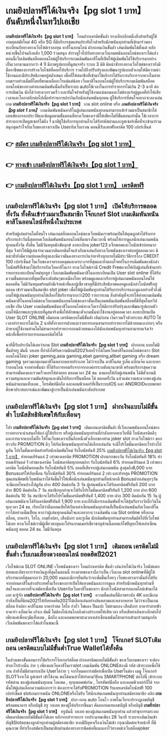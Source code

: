 # เกมยิงปลาฟรีได้เงินจริง【pg slot 1 บาท】  อันดับหนึ่งในทวีปเอเชีย

**เกมยิงปลาฟรีได้เงินจริง【pg slot 1 บาท】** โอนฝากเครดิตขั้นต่ำ  ทางเลือกอีกหนึ่งสิ่งสำหรับผู้ใช้งานยุคสมัยใหม่ 4G หรือ 5G ที่มีบริการสุดแสนประทับใจสำหรับนักพนันทุกท่านที่เข้ามาร่วมลงทะเบียนกับทางทางเว็บไซต์เราลงทุน คาสิโนออนไลน์ ฝากถอนเงินขั้นต่ำ เล่นเดิมพันได้ตั้งแต่ หลักหน่วยขึ้นไปจนถึงหลัก 1,000 ร่วมสนุก สำราญใจไปกับทางทางเว็บเกมพนันออนไลน์ของเราได้แล้วตอนนี้เว็บเดิมพันสล็อตออนไลน์ผู้ให้บริการเกมเดิมพันคาสิโนที่เปิดให้ผู้เดิมพันได้ใช้บริการมาอย่างเป็นเวลานานมากกว่า 4 ปี มีภาพรูปแบบที่ดูสมจจริง ระบบ 3 มิติ
มิหนำซ้ำทางทางเว็บไซต์ของเรายังมี มืออาชีพของการสร้างเว็บไซต์ที่คอยให้บริการ  รวมไปถึงปรับปรุงและพัฒนารูปแบบตัวเกมให้มีความน่าใช้งานและมีประสิทธิภาพอยู่สม่ำเสมอ เพื่อที่ให้สมาชิกที่เข้ามาใช้บริการได้รับการบริการจากทางในค่ายเกมเราอย่างเต็มที่โดยที่ขาดเหลืออะไรแม้แต่น้อย เว็บคาสิโนออนไลน์ผู้ให้บริการเกมเดิมพันสล็อตออนไลน์ของทางค่ายเกมเดิมพันนั้นยังเป็นระบบ autoใช้เวลาในการทำรายการไม่เกิน 2-3 นาที ต่อการเติมเงิน นับได้ว่าสะดวกรวดเร็ว และทันใจสำหรับผู้ใช้งานแน่นอนและไม่ต้องแจ้งผู้ดูแลที่ทำให้เสียเวลาและโอกาสอีกต่อไปเมื่อทำรายการฝากงินกับนักเล่นพนันทุกคน
ผู้ใช้บริการที่สนใจอยากจะลองเล่นเกม **เกมยิงปลาฟรีได้เงินจริง【pg slot 1 บาท】** เกม slot online หรือ ***เกมยิงปลาฟรีได้เงินจริง【pg slot 1 บาท】*** เกมเดิมพันพนันคาสิโนผู้เล่นเกมพนันทุกคนสามารถเข้าร่วมมาเป็นสมาชิกได้เลยเพียงกรอกประวัติและข้อมูลตามขั้นตอนที่ทางเว็บของเรามีให้เพียงไม่กี่ขั้นตอนเท่านั้น ใช้เวลาการทำรายการเปิดยูสเซอร์ไม่ถึง 1 นาทีผู้ใช้บริการทุกท่านก็จะได้รับรหัสผ่านและยูสเซอร์เพื่อที่จะเข้ามาร่วมสนุกสุดเร้าใจกับเว็บของทางเราเปิด Userกับเว็บเราณ ตอนนี้รับเลยฟรีเครดิต 100 เปอร์เซ็นต์ 

## 👉 [สมัคร เกมยิงปลาฟรีได้เงินจริง【pg slot 1 บาท】](https://archa888.com/)
## 👉 [ทางเข้า เกมยิงปลาฟรีได้เงินจริง【pg slot 1 บาท】](https://archa888.com/)
## 👉 [เกมยิงปลาฟรีได้เงินจริง【pg slot 1 บาท】 เครดิตฟรี](https://archa888.com/)

## เกมยิงปลาฟรีได้เงินจริง【pg slot 1 บาท】 เปิดให้บริการตลอด ทั้งวัน ทั้งคืนเข้าร่วมมาเป็นสมาชิก โจ๊กเกอร์ Slot เกมเดิมพันพนันคาสิโนออนไลน์ที่หนึ่งในประเทศ

สำหรับผู้เล่นท่านใดที่สนใจ เล่นเกมสล็อตออนไลน์ของเว็บพนันเราพร้อมเปิดให้คุณลูกค้าได้รับการบริการแล้ววันนี้สุดยอดเว็บเดิมพันพนันออนไลน์ที่มาแรงในเวลานี้ พร้อมให้การดูแลนักเล่นเกมพนันทุกคนทั้งวัน ทั้งคืน ไม่มีวันหยุดนักขัตฤกษ์ ลงทะเบียน joker123 แจ็กพอตและโบนัสเข้าบ่อยมากที่สุด จึงทำให้มีผู้เล่นจำนวนมากติดอกติดใจแล้วกับมาเล่นกับทางเว็บพนันของเราต่ออยู่ตลอดเวลา มิหนำซ้ำยังมีความปลอดภัยสูงและมีความั่นคงทางการเงินจ่ายจริงทุกบาทไม่มีประวัติการโกง CREDIT 100 เปอร์เซ็นต์ ในเว็บของเราครอบคลุมและครบวงจรที่สุดและยังตอบโจทย์ในการเดิมพันของนักล่าโบนัสฟรีที่เข้ามาใช้บริการกับเว็บคาสิโนเรา
ทางเว็บไซต์เรามี Credit Freeแจกให้กับผู้เล่นที่เข้ามาทำรายการลงทะเบียนใหม่ทุกยูส เว็บเกมเดิมพันพนันคาสิโนลงทะเบียนเปิด User slot online ที่ได้รับความชื่นชอบมากที่สุดเป็นระดับต้นๆของเมืองไทย พร้อมดูแลและบริการผู้เล่นเกมพนันออนไลน์ได้ตลอดคืน ไม่มีวันหยุดพร้อมยังมีเจ้าหน้าที่และผู้เชี่ยวชาญที่มีประสิทธิภาพคอยดูแลนักล่าโบนัสฟรีอยู่ตลอด เข้าร่วมมาเป็นสมาชิก slot joker เพื่อให้ผู้เดิมพันทุกท่านได้รับการบริการและดูแลอย่างทั่วถึงมีเกมให้ผู้เล่นพนันทุกท่านได้เลือกใช้บริการมากกว่า200 รายการเกม
สิ่งสำคัญที่จะทำให้ค่ายเกมเดิมพันพนันคาสิโนออนไลน์ของเว็บเกมพนันออนไลน์ของเรานั้นเป็นเกมพนันเดิมพันสล็อตที่ดีที่สุดในทวีปเอเชีย เปิด User  เกมเดิมพันพนันคาสิโนออนไลน์ทางเว็บเราได้มีการปรับปรุงและพัฒนารูปแบบตัวเกมให้มีภาพและรูปแบบที่ดูสมจริงเพื่อให้ลักษณะตัวเกมนั้นน่าใช้งานอยู่ตลอดเวลา ลงทะเบียนเปิด User SLOT ONLINE เติมถอน เครดิตแบบไม่มีขั้นต่ำ เติม/ถอน เงินรวดเร็วด้วยระบบ AUTO ใช้เวลาทำรายการไม่เกิน 2 นาทีทั้งรายการฝากและรายการถอนสามารถทำรายการได้ด้วยตนเองง่ายๆ หรือถ้าหากผู้ใช้งานท่านใดไม่สามารถทำรายการถอนด้วยตนเองได้นักเล่นพนันทุกท่านสามารถแจ้งเจ้าหน้าที่เพื่อทำรายการถอนเครดิตให้ได้

นาทีนี้รับประกันได้เลยว่าเกม Slot **เกมยิงปลาฟรีได้เงินจริง【pg slot 1 บาท】** ฝากถอน แบบไม่มีขั้นต่ำทรู มันนี่ วอเลท ที่กำลังได้รับความนิยมปี2021เลยก็ว่าได้โดยเว็บคาสิโนออนไลน์ของเรา Slot ออนไลน์ได้นำ  joker gaming,asia gaming,ebet gaming,allbet gaming หรือ dream gaming จุดรวมเกมเกมคาสิโนหลากหลายประเภท ไม่ว่าจะเป็น คาสิโนสด รูเล็ต แบ็กแจ๊ค และบาคาร่าออนไลน์ จากค่ายชั้นนำ ที่ได้รับการยอมรับจากจากองค์กรระบดับนานาชาติ พร้อมบริการสุดความสามารถมั่นคงและรวดเร็วคอยให้คำตอบ ตลอดเวลา 24 ชม. มามอบให้กับผู้เล่นพนัน ได้มีตัวเกมมีความสนุกและความมันส์สนุกและมันไปกับการปั่นสล็อต ได้ ตลอดทั้งวัน แล้วแต่ความสะดวกของผู้เล่นพนันผ่านบนแท็บเลต , โทรศัพท์มือถือ และคอมพิวเตอร์ที่เป็นระบบIOS และ ANDROIDแบบพกพา ศึกษาประสบการณ์และพัฒนาสู่การเป็นนักเล่นพนันระดับประเทศ

## เกมยิงปลาฟรีได้เงินจริง【pg slot 1 บาท】 ฝากเงินแบบไม่มีขั้นต่ำ โบนัสสิทธิพิเศษให้กับเพื่อนๆ

โปร **เกมยิงปลาฟรีได้เงินจริง【pg slot 1 บาท】** เติมถอนเครดิตขั้นต่ำ ที่เว็บเกมพนันออนไลน์ของเราอยากจะนำเสนอให้แก่  ผู้ใช้บริการ หรือผู้เล่นพนันทุกท่านที่กำลังอยากหาเว็บที่มี โบนัสเครดิตดีๆ และการแจกแบบไม่กั๊ก ให้ในเว็บของเราเป็นอีกหนึ่งตัวเลือกของท่าน joker slot ทางเว็บไซต์เรา ขอกล่าวกับ PROMOTION ดีๆ ให้กับเซียนพนันทุกท่านได้เลือกเล่นกัน จะมีโปรโมชั่นเครดิตอะไรบ้างไปดูกัน
โปรโมชั่นเครดิตสำหรับนักเดิมพันใหม่ รับโบนัสทันที 25% [เกมยิงปลาฟรีได้เงินจริง【pg slot 1 บาท】](https://archa888.com/) ทำยอดเทิร์นแค่ 2 เท่าของเครดิต
 PROMOTION ฝากแรกของวัน รับโบนัสทันที 18% ทำยอดเทิร์นแค่ 1 เท่าของเครดิต
โบนัสเครดิตทุกยอดฝาก รับโบนัสทันที 6% ทำยอดเทิร์นแค่ 3 เท่าของเครดิต
โบนัสคืนยอดเสีย รับโบนัสทันที 5% ยอดที่เสียจากผู้เล่นเกมพนัน สูงสุดถึง8,000 บาท
Bonusแชร์ให้กับเพื่อน รับโบนัสทันที 30% ทำยอดเทิร์นแค่ 2 เท่า
และท้ายสุด PROMOTION สุดแสนพิศษที่เว็บพนันเราได้จัดขึ้นไว้ให้เพื่อนักเล่นพนันทุกท่านที่หน้าตาดี Bonusฝากเล่นทุกๆวัน จะมีแบบไหนบ้างไปดูกัน
ฝาก 400 ติดต่อกัน 3 วัน ผู้เล่นพนันจะได้รับเครดิตฟรีทันที 200 บาท
ฝาก 800 ติดต่อกัน 7 วัน สมาชิกทุกท่านจะได้รับโปรโมชั่นเครดิตฟรีทันที 1,200 บาท
ฝาก 600 ติดต่อกัน 10 วัน สมาชิกจะได้รับโปรโมชั่นเครดิตฟรีทันที 1,400 บาท
ฝาก 300 ติดต่อกัน 15 วัน ผู้เล่นเกมพนันจะได้รับเครดิตฟรีทันที 1,900 บาท
และก็ยังมีการลงเดิมพันที่จะได้ลุ้นรับรางวัลบิ๊กวินในทุกเวลา 24 ชม. เรียกได้ว่าคืนยอดเสียให้กับเหล่าเซียนพนันทุกท่านที่เป็นนักเล่นพนันกับเว็บคาสิโนเราได้อย่างเต็มเปี่ยม หากว่าผู้เล่นทุกคนติดใจและอยากจะวางเดิมพัน เกม Slot online หรือเกมสล็อต, บาคาร่า, ไฮโล, เกมยิงปลา, เสือมังกร และรูเล็ต นักเดิมพันทุกท่านสามารถสัมผัสไปที่เว็บไซต์ได้เลย ทางเว็บไซต์เรามีผู้เชี่ยวชาญและโปรแกรมเมอร์เชี่ยวชาญด้านนี้คอยแก้ไขปัญหาให้เหล่าเซียนพนันอยู่ ตลอด 24 ชม. ไม่มีวันหยุด

## เกมยิงปลาฟรีได้เงินจริง【pg slot 1 บาท】 เติมถอน เครดิตไม่มีขั้นต่ำ  เว็บเกมเสี่ยงดวงออนไลน์ ยอดฮิตปี2021

เว็บไซต์เกม SLOT ONLINE เว็บพนันของเรา โอนฝากเครดิต ขั้นต่ำ เล่นง่ายได้เงินจริง โบนัสแตกบ่อยและอัตราการจ่ายเงินสูงที่สุดในตอนนี้ ทางค่ายของเราถือว่าเป็น เว็บเกม slot onlineที่มีผู้ใช้บริการมากที่สุดมากกว่า 20,000 คนและมีการยืนยันว่าจะเพิ่มขึ้นเรื่อยๆ เว็บของทางเรานั้นยังได้รับจากบ่อนคาสิโนต่างประเทศในเรื่องของการเปิดให้แทงพนันและการดูแล สำหรับนักพนันทุกท่านที่สนใจและอยากที่จะสมัครเพื่อเปิด Userกับเว็บคาสิโนของเรา นักล่าโบนัสสามารถแอดไลน์เข้ามาได้เลย
	มารู้จัก **เกมยิงปลาฟรีได้เงินจริง【pg slot 1 บาท】** ความตื่นเต้นที่มีภาพระดับ 4K และมีเกมกำลังเป็นที่นิยม2021ให้กับยอดฮิต2021ได้เลือกเล่นอย่างล้นหลามและหลากหลาย  ไม่ว่าจะเป็นเกม สล็อต ยิงปลา คาสิโนสด บาคาร่าสด ไฮโล กำถั่ว ไพ่แคง ปั่นแปะ ไพ่สามกอง เสือมังกร บาคาร่าสายฟ้า บาคาร่า แบ็คแจ๊ค เก้าเก ดัมมี่ ไม่ต้องไปเล่นไกลถึงต่างประเทศให้เสียเวลา หรือเสียค่าเดินทางอีกต่อไป เพียงแค่เพื่อนๆมีแท็บเลต , มือถือ และคอมพกพาสะดวกเหล่าเซียนพนันก็สามารถเข้ามาร่วมสนุกกัลเว็บเดิมพันของเราได้แล้วในขณะนี้

## เกมยิงปลาฟรีได้เงินจริง【pg slot 1 บาท】 โจ๊กเกอร์ SLOTเติมถอน เครดิตแบบไม่มีขั้นต่ำTrue Walletได้ทั้งคืน

ในส่วนของขั้นตอนการใช้บริการโจ๊กเกอร์สล็อต ฝากเครดิตแบบไม่มีขั้นต่ำ ของเว็บเกมของเรา จะต้องทำอะไรบ้างนั้น ง่าย ๆ เพียงแค่เว็บคาสิโนเราslot เกมเดิมพัน ONLONEต้องมี รหัส เข้าระบบเพื่อใช้งาน ถ้ายังไม่มีสามารถเปิด Userได้ง่าย ๆ จากโหมดการสมัครเพื่อเปิด Userในช่อง เมนู โจ๊กเกอร์ SLOTจึงจะได้ ยูสเซอร์ เข้าใช้งาน พอได้มาแล้วให้ทำตามวิธีบน SMARTPHONE ต่อไปนี้
เข้าระบบ รหัสผ่าน  ของผู้เล่นพนันทุกคน ไอแพด , ทุกแพลตฟอร์ม , โทรศัพท์มือถือ และคอมพิวเตอร์ก็ได้
จากนั้นให้ผู้เล่นเลือกความต้องการว่า ต้องการจะได้รับPROMOTION รับเลยเครดิตโบนัสฟรี 100 เปอร์เซ็นต์  slotเกมการพนัน ONLONEหรือไม่รับ
ให้นักเล่นเกมพนันทุกท่านสมัครสมาชิก คลิก **เกมยิงปลาฟรีได้เงินจริง【pg slot 1 บาท】** ฝาก-ถอน auto โอนไว ภาพในเว็บจะปรากฏเลขบัญชีพร้อมธนาคาร หรือบัญชี ทรู วอเลท ของผู้ให้บริการขึ้นมา
คัดลอกหมายเลขบัญชี หรือบัญชี **เกมยิงปลาฟรีได้เงินจริง【pg slot 1 บาท】** ทรูมันนี่ วอเลท ของผู้เล่นเกมพนันทุกท่าน แล้วทำธุรกรรมระบบเติมเครดิตแบบไม่มีขั้นต่ำได้เลย
หลังจากทำรายการ รอประมาณเพียง 28 วินาที ระบบจะเติมเงินเข้าบัญชีSlotxoของลูกค้าทุกท่านผู้สมัครสมาชิก
หากมีปัญหาเรื่องเงินไม่เข้า กรุณาติดต่อเจ้าหน้าที่ ที่มีคุณภาพ ที่ทำเรื่องสมัครเป็นสมาชิกผ่านช่องทางการติดต่อที่แนบเอาไว้ทางหน้าเว็บสล็อตjoker


